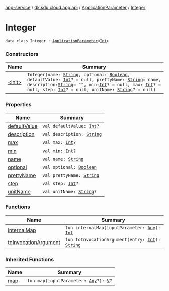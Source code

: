 [app-service](../../../index.md) / [dk.sdu.cloud.app.api](../../index.md) / [ApplicationParameter](../index.md) / [Integer](./index.md)

# Integer

`data class Integer : `[`ApplicationParameter`](../index.md)`<`[`Int`](https://kotlinlang.org/api/latest/jvm/stdlib/kotlin/-int/index.html)`>`

### Constructors

| Name | Summary |
|---|---|
| [&lt;init&gt;](-init-.md) | `Integer(name: `[`String`](https://kotlinlang.org/api/latest/jvm/stdlib/kotlin/-string/index.html)`, optional: `[`Boolean`](https://kotlinlang.org/api/latest/jvm/stdlib/kotlin/-boolean/index.html)`, defaultValue: `[`Int`](https://kotlinlang.org/api/latest/jvm/stdlib/kotlin/-int/index.html)`? = null, prettyName: `[`String`](https://kotlinlang.org/api/latest/jvm/stdlib/kotlin/-string/index.html)` = name, description: `[`String`](https://kotlinlang.org/api/latest/jvm/stdlib/kotlin/-string/index.html)` = "", min: `[`Int`](https://kotlinlang.org/api/latest/jvm/stdlib/kotlin/-int/index.html)`? = null, max: `[`Int`](https://kotlinlang.org/api/latest/jvm/stdlib/kotlin/-int/index.html)`? = null, step: `[`Int`](https://kotlinlang.org/api/latest/jvm/stdlib/kotlin/-int/index.html)`? = null, unitName: `[`String`](https://kotlinlang.org/api/latest/jvm/stdlib/kotlin/-string/index.html)`? = null)` |

### Properties

| Name | Summary |
|---|---|
| [defaultValue](default-value.md) | `val defaultValue: `[`Int`](https://kotlinlang.org/api/latest/jvm/stdlib/kotlin/-int/index.html)`?` |
| [description](description.md) | `val description: `[`String`](https://kotlinlang.org/api/latest/jvm/stdlib/kotlin/-string/index.html) |
| [max](max.md) | `val max: `[`Int`](https://kotlinlang.org/api/latest/jvm/stdlib/kotlin/-int/index.html)`?` |
| [min](min.md) | `val min: `[`Int`](https://kotlinlang.org/api/latest/jvm/stdlib/kotlin/-int/index.html)`?` |
| [name](name.md) | `val name: `[`String`](https://kotlinlang.org/api/latest/jvm/stdlib/kotlin/-string/index.html) |
| [optional](optional.md) | `val optional: `[`Boolean`](https://kotlinlang.org/api/latest/jvm/stdlib/kotlin/-boolean/index.html) |
| [prettyName](pretty-name.md) | `val prettyName: `[`String`](https://kotlinlang.org/api/latest/jvm/stdlib/kotlin/-string/index.html) |
| [step](step.md) | `val step: `[`Int`](https://kotlinlang.org/api/latest/jvm/stdlib/kotlin/-int/index.html)`?` |
| [unitName](unit-name.md) | `val unitName: `[`String`](https://kotlinlang.org/api/latest/jvm/stdlib/kotlin/-string/index.html)`?` |

### Functions

| Name | Summary |
|---|---|
| [internalMap](internal-map.md) | `fun internalMap(inputParameter: `[`Any`](https://kotlinlang.org/api/latest/jvm/stdlib/kotlin/-any/index.html)`): `[`Int`](https://kotlinlang.org/api/latest/jvm/stdlib/kotlin/-int/index.html) |
| [toInvocationArgument](to-invocation-argument.md) | `fun toInvocationArgument(entry: `[`Int`](https://kotlinlang.org/api/latest/jvm/stdlib/kotlin/-int/index.html)`): `[`String`](https://kotlinlang.org/api/latest/jvm/stdlib/kotlin/-string/index.html) |

### Inherited Functions

| Name | Summary |
|---|---|
| [map](../map.md) | `fun map(inputParameter: `[`Any`](https://kotlinlang.org/api/latest/jvm/stdlib/kotlin/-any/index.html)`?): `[`V`](../index.md#V)`?` |
